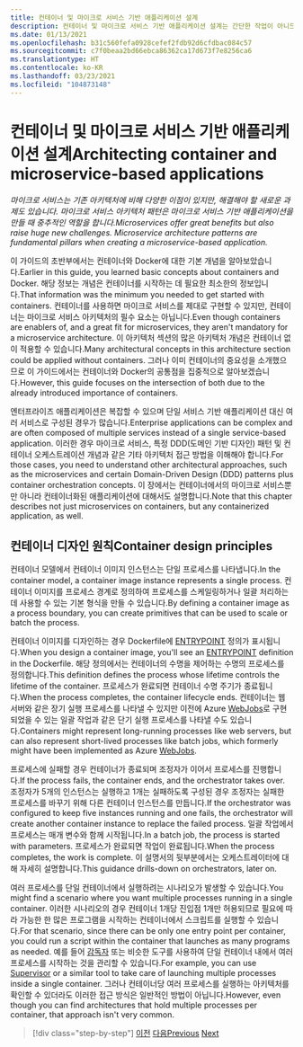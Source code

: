 ```yaml
---
title: 컨테이너 및 마이크로 서비스 기반 애플리케이션 설계
description: 컨테이너 및 마이크로 서비스 기반 애플리케이션 설계는 간단한 작업이 아니므로 가볍게 여겨서는 안 됩니다. 이 장에서 핵심 개념을 알아보세요.
ms.date: 01/13/2021
ms.openlocfilehash: b31c560fefa0928cefef2fdb92d6cfdbac084c57
ms.sourcegitcommit: c7f0beaa2bd66ebca86362ca17d673f7e8256ca6
ms.translationtype: HT
ms.contentlocale: ko-KR
ms.lasthandoff: 03/23/2021
ms.locfileid: "104873148"
---
```

# <a name="architecting-container-and-microservice-based-applications"></a><span data-ttu-id="a8633-104">컨테이너 및 마이크로 서비스 기반 애플리케이션 설계</span><span class="sxs-lookup"><span data-stu-id="a8633-104">Architecting container and microservice-based applications</span></span>

<span data-ttu-id="a8633-105">*마이크로 서비스는 기존 아키텍처에 비해 다양한 이점이 있지만, 해결해야 할 새로운 과제도 있습니다. 마이크로 서비스 아키텍처 패턴은 마이크로 서비스 기반 애플리케이션을 만들 때 중추적인 역할을 합니다.*</span><span class="sxs-lookup"><span data-stu-id="a8633-105">*Microservices offer great benefits but also raise huge new challenges. Microservice architecture patterns are fundamental pillars when creating a microservice-based application.*</span></span>

<span data-ttu-id="a8633-106">이 가이드의 초반부에서는 컨테이너와 Docker에 대한 기본 개념을 알아보았습니다.</span><span class="sxs-lookup"><span data-stu-id="a8633-106">Earlier in this guide, you learned basic concepts about containers and Docker.</span></span> <span data-ttu-id="a8633-107">해당 정보는 개념은 컨테이너를 시작하는 데 필요한 최소한의 정보입니다.</span><span class="sxs-lookup"><span data-stu-id="a8633-107">That information was the minimum you needed to get started with containers.</span></span> <span data-ttu-id="a8633-108">컨테이너를 사용하면 마이크로 서비스를 제대로 구현할 수 있지만, 컨테이너는 마이크로 서비스 아키텍처의 필수 요소는 아닙니다.</span><span class="sxs-lookup"><span data-stu-id="a8633-108">Even though containers are enablers of, and a great fit for microservices, they aren't mandatory for a microservice architecture.</span></span> <span data-ttu-id="a8633-109">이 아키텍처 섹션의 많은 아키텍처 개념은 컨테이너 없이 적용할 수 있습니다.</span><span class="sxs-lookup"><span data-stu-id="a8633-109">Many architectural concepts in this architecture section could be applied without containers.</span></span> <span data-ttu-id="a8633-110">그러나 이미 컨테이너의 중요성을 소개했으므로 이 가이드에서는 컨테이너와 Docker의 공통점을 집중적으로 알아보겠습니다.</span><span class="sxs-lookup"><span data-stu-id="a8633-110">However, this guide focuses on the intersection of both due to the already introduced importance of containers.</span></span>

<span data-ttu-id="a8633-111">엔터프라이즈 애플리케이션은 복잡할 수 있으며 단일 서비스 기반 애플리케이션 대신 여러 서비스로 구성된 경우가 많습니다.</span><span class="sxs-lookup"><span data-stu-id="a8633-111">Enterprise applications can be complex and are often composed of multiple services instead of a single service-based application.</span></span> <span data-ttu-id="a8633-112">이러한 경우 마이크로 서비스, 특정 DDD(도메인 기반 디자인) 패턴 및 컨테이너 오케스트레이션 개념과 같은 기타 아키텍처 접근 방법을 이해해야 합니다.</span><span class="sxs-lookup"><span data-stu-id="a8633-112">For those cases, you need to understand other architectural approaches, such as the microservices and certain Domain-Driven Design (DDD) patterns plus container orchestration concepts.</span></span> <span data-ttu-id="a8633-113">이 장에서는 컨테이너에서의 마이크로 서비스뿐만 아니라 컨테이너화된 애플리케이션에 대해서도 설명합니다.</span><span class="sxs-lookup"><span data-stu-id="a8633-113">Note that this chapter describes not just microservices on containers, but any containerized application, as well.</span></span>

## <a name="container-design-principles"></a><span data-ttu-id="a8633-114">컨테이너 디자인 원칙</span><span class="sxs-lookup"><span data-stu-id="a8633-114">Container design principles</span></span>

<span data-ttu-id="a8633-115">컨테이너 모델에서 컨테이너 이미지 인스턴스는 단일 프로세스를 나타냅니다.</span><span class="sxs-lookup"><span data-stu-id="a8633-115">In the container model, a container image instance represents a single process.</span></span> <span data-ttu-id="a8633-116">컨테이너 이미지를 프로세스 경계로 정의하여 프로세스를 스케일링하거나 일괄 처리하는 데 사용할 수 있는 기본 형식을 만들 수 있습니다.</span><span class="sxs-lookup"><span data-stu-id="a8633-116">By defining a container image as a process boundary, you can create primitives that can be used to scale or batch the process.</span></span>

<span data-ttu-id="a8633-117">컨테이너 이미지를 디자인하는 경우 Dockerfile에 [ENTRYPOINT](https://docs.docker.com/engine/reference/builder/#entrypoint) 정의가 표시됩니다.</span><span class="sxs-lookup"><span data-stu-id="a8633-117">When you design a container image, you'll see an [ENTRYPOINT](https://docs.docker.com/engine/reference/builder/#entrypoint) definition in the Dockerfile.</span></span> <span data-ttu-id="a8633-118">해당 정의에서는 컨테이너의 수명을 제어하는 수명의 프로세스를 정의합니다.</span><span class="sxs-lookup"><span data-stu-id="a8633-118">This definition defines the process whose lifetime controls the lifetime of the container.</span></span> <span data-ttu-id="a8633-119">프로세스가 완료되면 컨테이너 수명 주기가 종료됩니다.</span><span class="sxs-lookup"><span data-stu-id="a8633-119">When the process completes, the container lifecycle ends.</span></span> <span data-ttu-id="a8633-120">컨테이너는 웹 서버와 같은 장기 실행 프로세스를 나타낼 수 있지만 이전에 Azure [WebJobs](https://github.com/Azure/azure-webjobs-sdk/wiki)로 구현되었을 수 있는 일괄 작업과 같은 단기 실행 프로세스를 나타낼 수도 있습니다.</span><span class="sxs-lookup"><span data-stu-id="a8633-120">Containers might represent long-running processes like web servers, but can also represent short-lived processes like batch jobs, which formerly might have been implemented as Azure [WebJobs](https://github.com/Azure/azure-webjobs-sdk/wiki).</span></span>

<span data-ttu-id="a8633-121">프로세스에 실패할 경우 컨테이너가 종료되며 조정자가 이어서 프로세스를 진행합니다.</span><span class="sxs-lookup"><span data-stu-id="a8633-121">If the process fails, the container ends, and the orchestrator takes over.</span></span> <span data-ttu-id="a8633-122">조정자가 5개의 인스턴스는 실행하고 1개는 실패하도록 구성된 경우 조정자는 실패한 프로세스를 바꾸기 위해 다른 컨테이너 인스턴스를 만듭니다.</span><span class="sxs-lookup"><span data-stu-id="a8633-122">If the orchestrator was configured to keep five instances running and one fails, the orchestrator will create another container instance to replace the failed process.</span></span> <span data-ttu-id="a8633-123">일괄 작업에서 프로세스는 매개 변수와 함께 시작됩니다.</span><span class="sxs-lookup"><span data-stu-id="a8633-123">In a batch job, the process is started with parameters.</span></span> <span data-ttu-id="a8633-124">프로세스가 완료되면 작업이 완료됩니다.</span><span class="sxs-lookup"><span data-stu-id="a8633-124">When the process completes, the work is complete.</span></span> <span data-ttu-id="a8633-125">이 설명서의 뒷부분에서는 오케스트레이터에 대해 자세히 설명합니다.</span><span class="sxs-lookup"><span data-stu-id="a8633-125">This guidance drills-down on orchestrators, later on.</span></span>

<span data-ttu-id="a8633-126">여러 프로세스를 단일 컨테이너에서 실행하려는 시나리오가 발생할 수 있습니다.</span><span class="sxs-lookup"><span data-stu-id="a8633-126">You might find a scenario where you want multiple processes running in a single container.</span></span> <span data-ttu-id="a8633-127">이러한 시나리오의 경우 컨테이너 1개당 진입점 1개만 허용되므로 필요에 따라 가능한 한 많은 프로그램을 시작하는 컨테이너에서 스크립트를 실행할 수 있습니다.</span><span class="sxs-lookup"><span data-stu-id="a8633-127">For that scenario, since there can be only one entry point per container, you could run a script within the container that launches as many programs as needed.</span></span> <span data-ttu-id="a8633-128">예를 들어 [감독자](http://supervisord.org/) 또는 비슷한 도구를 사용하여 단일 컨테이너 내에서 여러 프로세스를 시작하는 것을 관리할 수 있습니다.</span><span class="sxs-lookup"><span data-stu-id="a8633-128">For example, you can use [Supervisor](http://supervisord.org/) or a similar tool to take care of launching multiple processes inside a single container.</span></span> <span data-ttu-id="a8633-129">그러나 컨테이너당 여러 프로세스를 실행하는 아키텍처를 확인할 수 있더라도 이러한 접근 방식은 일반적인 방법이 아닙니다.</span><span class="sxs-lookup"><span data-stu-id="a8633-129">However, even though you can find architectures that hold multiple processes per container, that approach isn't very common.</span></span>

>[!div class="step-by-step"]
><span data-ttu-id="a8633-130">[이전](../net-core-net-framework-containers/official-net-docker-images.md)
>[다음](containerize-monolithic-applications.md)</span><span class="sxs-lookup"><span data-stu-id="a8633-130">[Previous](../net-core-net-framework-containers/official-net-docker-images.md)
[Next](containerize-monolithic-applications.md)</span></span>
